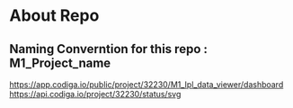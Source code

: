 # About Repo

## Naming Converntion for this repo : M1_Project_name
https://app.codiga.io/public/project/32230/M1_Ipl_data_viewer/dashboard
https://api.codiga.io/project/32230/status/svg
